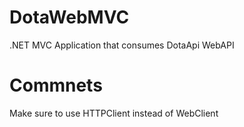 # DotaWebMVC
.NET MVC Application that consumes DotaApi WebAPI

# Commnets
Make sure to use HTTPClient instead of WebClient
